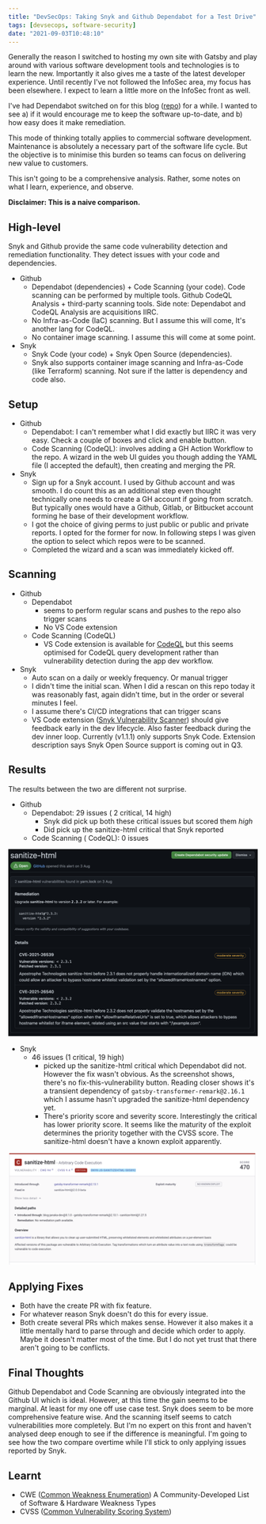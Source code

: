 ```yaml
---
title: "DevSecOps: Taking Snyk and Github Dependabot for a Test Drive"
tags: [devsecops, software-security]
date: "2021-09-03T10:48:10"
---
```


Generally the reason I switched to hosting my own site with Gatsby and play around with various software development tools and technologies is to learn the new. Importantly it also gives me a taste of the latest developer experience. Until recently I've not followed the InfoSec area, my focus has been elsewhere. I expect to learn a little more on the InfoSec front as well.

I've had Dependabot switched on for this blog ([repo](https://github.com/janaka/blog-janaka-dev)) for a while. I wanted to see a) if it would encourage me to keep the software up-to-date, and b) how easy does it make remediation.

This mode of thinking totally applies to commercial software development. Maintenance is absolutely a necessary part of the software life cycle. But the objective is to minimise this burden so teams can focus on delivering new value to customers.

This isn't going to be a comprehensive analysis. Rather, some notes on what I learn, experience, and observe.

**Disclaimer: This is a naive comparison.**

## High-level

Snyk and Github provide the same code vulnerability detection and remediation functionality. They detect issues with your code and dependencies.

- Github
  - Dependabot (dependencies) + Code Scanning (your code). Code scanning can be performed by multiple tools. Github CodeQL Analysis + third-party scanning tools. Side note: Dependabot and CodeQL Analysis are acquisitions IIRC.
  - No Infra-as-Code (IaC) scanning. But I assume this will come, It's another lang for CodeQL.
  - No container image scanning. I assume this will come at some point.
- Snyk
  - Snyk Code (your code) + Snyk Open Source (dependencies).
  - Snyk also supports container image scanning and Infra-as-Code (like Terraform) scanning. Not sure if the latter is dependency and code also.

## Setup

- Github
  - Dependabot: I can't remember what I did exactly but IIRC it was very easy. Check a couple of boxes and click and enable button.
  - Code Scanning (CodeQL): involves adding a GH Action Workflow to the repo. A wizard in the web UI guides you though adding the YAML file (I accepted the default), then creating and merging the PR.
- Snyk
  - Sign up for a Snyk account. I used by Github account and was smooth. I do count this as an additional step even thought technically one needs to create a GH account if going from scratch. But typically ones would have a Github, Gitlab, or Bitbucket account forming he base of their development workflow.
  - I got the choice of giving perms to just public or public and private reports. I opted for the former for now. In following steps I was given the option to select which repos were to be scanned.
  - Completed the wizard and a scan was immediately kicked off.

## Scanning

- Github
  - Dependabot
    - seems to perform regular scans and pushes to the repo also trigger scans
    - No VS Code extension
  - Code Scanning (CodeQL)
    - VS Code extension is available for [CodeQL](https://marketplace.visualstudio.com/items?itemName=GitHub.vscode-codeql) but this seems optimised for CodeQL query development rather than vulnerability detection during the app dev workflow.
- Snyk
  - Auto scan on a daily or weekly frequency. Or manual trigger
  - I didn't time the initial scan. When I did a rescan on this repo today it was reasonably fast, again didn't time, but in the order or several minutes I feel.
  - I assume there's CI/CD integrations that can trigger scans
  - VS Code extension ([Snyk Vulnerability Scanner](https://marketplace.visualstudio.com/items?itemName=snyk-security.snyk-vulnerability-scanner)) should give feedback early in the dev lifecycle. Also faster feedback during the dev inner loop. Currently (v1.1.1) only supports Snyk Code. Extension description says Snyk Open Source support is coming out in Q3.


## Results

The results between the two are different not surprise.

- Github
  - Dependabot: 29 issues ( 2 critical, 14 high)
    - Snyk did pick up both these critical issues but scored them _high_
    - Did pick up the sanitize-html critical that Snyk reported
  - Code Scanning ( CodeQL): 0 issues

![Dependabot](./2021-09-03-11-42-49.png)

- Snyk
  - 46 issues (1 critical, 19 high)
    - picked up the sanitize-html critical which Dependabot did not. However the fix wasn't obvious. As the screenshot shows, there's no fix-this-vulnerability button. Reading closer shows it's a transient dependency of `gatsby-transformer-remark@2.16.1` which I assume hasn't upgraded the sanitize-html dependency yet.
    - There's priority score and severity score. Interestingly the critical has lower priority score. It seems like the maturity of the exploit determines the priority together with the CVSS score. The sanitize-html doesn't have a known exploit apparently.

![Snyk](./2021-09-03-11-44-25.png)

## Applying Fixes

- Both have the create PR with fix feature.
- For whatever reason Snyk doesn't do this for every issue.
- Both create several PRs which makes sense. However it also makes it a little mentally hard to parse through and decide which order to apply. Maybe it doesn't matter most of the time. But I do not yet trust that there aren't going to be conflicts.

## Final Thoughts

Github Dependabot and Code Scanning are obviously integrated into the Github UI which is ideal. However, at this time the gain seems to be marginal. At least for my one off use case test. Snyk does seem to be more comprehensive feature wise. And the scanning itself seems to catch vulnerabilities more completely. But I'm no expert on this front and haven't analysed deep enough to see if the difference is meaningful. I'm going to see how the two compare overtime while I'll stick to only applying issues reported by Snyk.

## Learnt

- CWE ([Common Weakness Enumeration](https://cwe.mitre.org/index.html)) A Community-Developed List of Software & Hardware Weakness Types
- CVSS ([Common Vulnerability Scoring System](https://www.first.org/cvss/))


